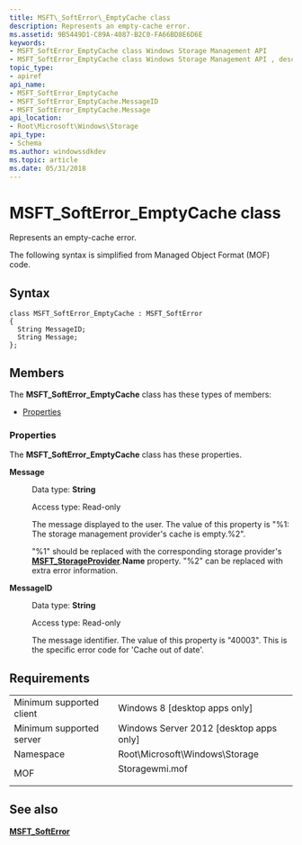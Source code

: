```yaml
---
title: MSFT\_SoftError\_EmptyCache class
description: Represents an empty-cache error.
ms.assetid: 9B5449D1-C89A-4087-B2C0-FA66BD8E6D6E
keywords:
- MSFT_SoftError_EmptyCache class Windows Storage Management API
- MSFT_SoftError_EmptyCache class Windows Storage Management API , described
topic_type:
- apiref
api_name:
- MSFT_SoftError_EmptyCache
- MSFT_SoftError_EmptyCache.MessageID
- MSFT_SoftError_EmptyCache.Message
api_location:
- Root\Microsoft\Windows\Storage
api_type:
- Schema
ms.author: windowssdkdev
ms.topic: article
ms.date: 05/31/2018
---
```


# MSFT\_SoftError\_EmptyCache class

Represents an empty-cache error.

The following syntax is simplified from Managed Object Format (MOF) code.

## Syntax

``` syntax
class MSFT_SoftError_EmptyCache : MSFT_SoftError
{
  String MessageID;
  String Message;
};
```

## Members

The **MSFT\_SoftError\_EmptyCache** class has these types of members:

-   [Properties](#properties)

### Properties

The **MSFT\_SoftError\_EmptyCache** class has these properties.

<dl> <dt>

**Message**
</dt> <dd> <dl> <dt>

Data type: **String**
</dt> <dt>

Access type: Read-only
</dt> </dl>

The message displayed to the user. The value of this property is "%1: The storage management provider's cache is empty.%2".

"%1" should be replaced with the corresponding storage provider's [**MSFT\_StorageProvider**](msft-storageprovider.md).**Name** property. "%2" can be replaced with extra error information.

</dd> <dt>

**MessageID**
</dt> <dd> <dl> <dt>

Data type: **String**
</dt> <dt>

Access type: Read-only
</dt> </dl>

The message identifier. The value of this property is "40003". This is the specific error code for 'Cache out of date'.

</dd> </dl>

## Requirements



|                                     |                                                                                           |
|-------------------------------------|-------------------------------------------------------------------------------------------|
| Minimum supported client<br/> | Windows 8 \[desktop apps only\]<br/>                                                |
| Minimum supported server<br/> | Windows Server 2012 \[desktop apps only\]<br/>                                      |
| Namespace<br/>                | Root\\Microsoft\\Windows\\Storage<br/>                                              |
| MOF<br/>                      | <dl> <dt>Storagewmi.mof</dt> </dl> |



## See also

<dl> <dt>

[**MSFT\_SoftError**](msft-softerror.md)
</dt> </dl>

 

 





